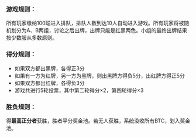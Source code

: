 ### 游戏规则：
所有玩家缴纳100聪进入排队，排队人数到达10人自动进入游戏。所有玩家将被随机划分为A、B两组，讨论之后出牌，出牌只能是红黑两色。小组的最终出牌结果按少数服从多数原则。

### 得分规则：
- 如果双方都出黑牌，各得正3分
- 如果有一方为红牌，另一方为黑牌，则出黑牌方得负5分，出红牌方得正5分
- 如果双方都出红牌，各得负3分
- 游戏共进行5轮投票，其中第二轮得分×2，第四轮得分×3
 
### 胜负规则：
得**最高正分者**获胜，胜者平分奖金池。若无人获胜，系统没收所有BTC，划入奖金池。